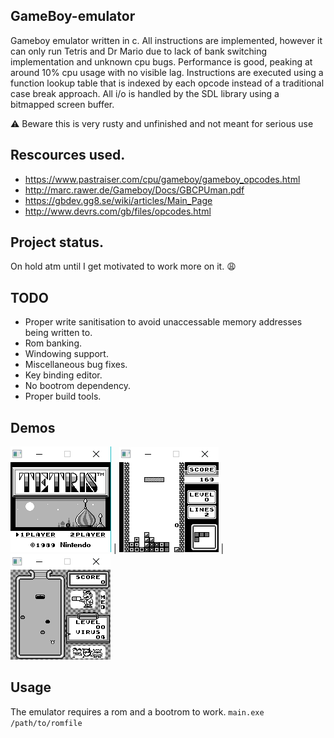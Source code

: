 ## GameBoy-emulator
Gameboy emulator written in c. All instructions are implemented, however it can only run Tetris and Dr Mario due to lack of bank switching implementation and unknown cpu bugs. Performance is good, peaking at around 10% cpu usage with no visible lag. Instructions are executed using a function lookup table that is indexed by each opcode instead of a traditional case break approach. All i/o is handled by the SDL library using a bitmapped screen buffer.

 ⚠️  Beware this is very rusty and unfinished and not meant for serious use 

## Rescources used.
- https://www.pastraiser.com/cpu/gameboy/gameboy_opcodes.html <br/> 
- http://marc.rawer.de/Gameboy/Docs/GBCPUman.pdf <br/>
- https://gbdev.gg8.se/wiki/articles/Main_Page <br/>
- http://www.devrs.com/gb/files/opcodes.html <br/>

## Project status.
On hold atm until I get motivated to work more on it. 😩

## TODO
- Proper write sanitisation to avoid unaccessable memory addresses being written to.
- Rom banking.
- Windowing support.
- Miscellaneous bug fixes.
- Key binding editor.
- No bootrom dependency.
- Proper build tools.

## Demos
![](Images/1.png)  |  ![](Images/2.png) | ![](Images/3.png)

## Usage
The emulator requires a rom and a bootrom to work.
```main.exe /path/to/romfile```




